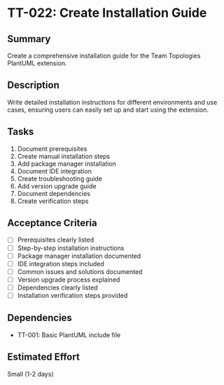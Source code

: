 # TT-022: Create Installation Guide

## Summary
Create a comprehensive installation guide for the Team Topologies PlantUML extension.

## Description
Write detailed installation instructions for different environments and use cases, ensuring users can easily set up and start using the extension.

## Tasks
1. Document prerequisites
2. Create manual installation steps
3. Add package manager installation
4. Document IDE integration
5. Create troubleshooting guide
6. Add version upgrade guide
7. Document dependencies
8. Create verification steps

## Acceptance Criteria
- [ ] Prerequisites clearly listed
- [ ] Step-by-step installation instructions
- [ ] Package manager installation documented
- [ ] IDE integration steps included
- [ ] Common issues and solutions documented
- [ ] Version upgrade process explained
- [ ] Dependencies clearly listed
- [ ] Installation verification steps provided

## Dependencies
- TT-001: Basic PlantUML include file

## Estimated Effort
Small (1-2 days)
